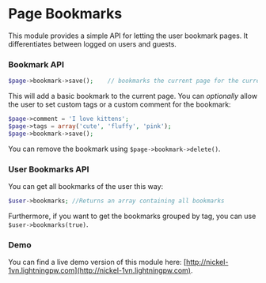 # Page Bookmarks

This module provides a simple API for letting the user bookmark pages. It differentiates between logged on users and guests.

### Bookmark API

```php
$page->bookmark->save();	// bookmarks the current page for the current user
```

This will add a basic bookmark to the current page. You can *optionally* allow the user to set custom tags or a custom comment for the bookmark:

```php
$page->comment = 'I love kittens';
$page->tags = array('cute', 'fluffy', 'pink');
$page->bookmark->save();
```

You can remove the bookmark using `$page->bookmark->delete()`.

### User Bookmarks API

You can get all bookmarks of the user this way:

```php
$user->bookmarks; //Returns an array containing all bookmarks
```

Furthermore, if you want to get the bookmarks grouped by tag, you can use `$user->bookmarks(true)`.

### Demo

You can find a live demo version of this module here: [http://nickel-1vn.lightningpw.com](http://nickel-1vn.lightningpw.com).